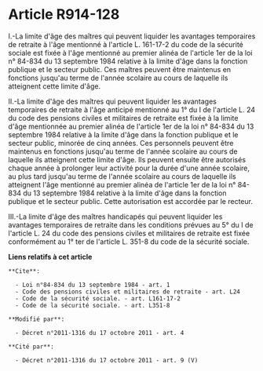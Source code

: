 # Article R914-128

I.-La limite d'âge des maîtres qui peuvent liquider les avantages temporaires de retraite à l'âge mentionné à l'article L.
161-17-2 du code de la sécurité sociale est fixée à l'âge mentionné au premier alinéa de l'article 1er de la loi n° 84-834 du
13 septembre 1984 relative à la limite d'âge dans la fonction publique et le secteur public. Ces maîtres peuvent être
maintenus en fonctions jusqu'au terme de l'année scolaire au cours de laquelle ils atteignent cette limite d'âge. 

II.-La limite d'âge des maîtres qui peuvent liquider les avantages temporaires de retraite à l'âge anticipé mentionné au 1°
du I de l'article L. 24 du code des pensions civiles et militaires de retraite est fixée à la limite d'âge mentionnée au
premier alinéa de l'article 1er de la loi n° 84-834 du 13 septembre 1984 relative à la limite d'âge dans la fonction publique
et le secteur public, minorée de cinq années. Ces personnels peuvent être maintenus en fonctions jusqu'au terme de l'année
scolaire au cours de laquelle ils atteignent cette limite d'âge. Ils peuvent ensuite être autorisés chaque année à prolonger
leur activité pour la durée d'une année scolaire, au plus tard jusqu'au terme de l'année scolaire au cours de laquelle ils
atteignent l'âge mentionné au premier alinéa de l'article 1er de la loi n° 84-834 du 13 septembre 1984 relative à la limite
d'âge dans la fonction publique et le secteur public. Cette autorisation est accordée par le recteur. 

III.-La limite d'âge des maîtres handicapés qui peuvent liquider les avantages temporaires de retraite dans les conditions
prévues au 5° du I de l'article L. 24 du code des pensions civiles et militaires de retraite est fixée conformément au 1° ter
de l'article L. 351-8 du code de la sécurité sociale.

**Liens relatifs à cet article**

	**Cite**:

	  - Loi n°84-834 du 13 septembre 1984 - art. 1
	  - Code des pensions civiles et militaires de retraite - art. L24
	  - Code de la sécurité sociale. - art. L161-17-2
	  - Code de la sécurité sociale. - art. L351-8

	**Modifié par**:

	  - Décret n°2011-1316 du 17 octobre 2011 - art. 4

	**Cité par**:

	  - Décret n°2011-1316 du 17 octobre 2011 - art. 9 (V)
